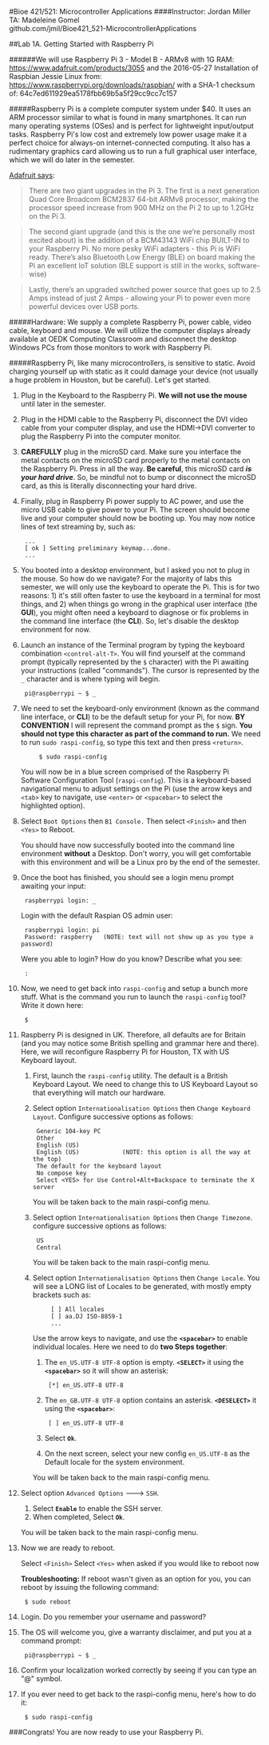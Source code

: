 #Bioe 421/521: Microcontroller Applications
####Instructor: Jordan Miller<br>TA: Madeleine Gomel<br>github.com/jmil/Bioe421_521-MicrocontrollerApplications

##Lab 1A. Getting Started with Raspberry Pi

######We will use Raspberry Pi 3 - Model B - ARMv8 with 1G RAM: https://www.adafruit.com/products/3055 and the 2016-05-27 Installation of Raspbian Jessie Linux from: https://www.raspberrypi.org/downloads/raspbian/ with a SHA-1 checksum of: 64c7ed611929ea5178fbb69b5a5f29cc9cc7c157

#####Raspberry Pi is a complete computer system under $40. It uses an ARM processor similar to what is found in many smartphones. It can run many operating systems (OSes) and is perfect for lightweight input/output tasks. Raspberry Pi's low cost and extremely low power usage make it a perfect choice for always-on internet-connected computing. It also has a rudimentary graphics card allowing us to run a full graphical user interface, which we will do later in the semester.

[Adafruit says](https://www.adafruit.com/products/3055):

> There are two giant upgrades in the Pi 3.  The first is a next generation Quad Core Broadcom BCM2837 64-bit ARMv8 processor, making the processor speed increase from 900 MHz on the Pi 2 to up to 1.2GHz on the Pi 3.

> The second giant upgrade (and this is the one we’re personally most excited about) is the addition of a BCM43143 WiFi chip BUILT-IN to your Raspberry Pi.  No more pesky WiFi adapters - this Pi is WiFi ready.  There’s also Bluetooth Low Energy (BLE) on board making the Pi an excellent IoT solution (BLE support is still in the works, software-wise)

> Lastly, there’s an upgraded switched power source that goes up to 2.5 Amps instead of just 2 Amps - allowing your Pi to power even more powerful devices over USB ports.


#####Hardware: We supply a complete Raspberry Pi, power cable, video cable, keyboard and mouse. We will utilize the computer displays already available at OEDK Computing Classroom and disconnect the desktop Windows PCs from those monitors to work with Raspberry Pi.

#####Raspberry Pi, like many microcontrollers, is sensitive to static. Avoid charging yourself up with static as it could damage your device (not usually a huge problem in Houston, but be careful). Let's get started.

1. Plug in the Keyboard to the Raspberry Pi. **We will not use the mouse** until later in the semester.

1. Plug in the HDMI cable to the Raspberry Pi, disconnect the DVI video cable from your computer display, and use the HDMI->DVI converter to plug the Raspberry Pi into the computer monitor.

1. **CAREFULLY** plug in the microSD card. Make sure you interface the metal contacts on the microSD card properly to the metal contacts on the Raspberry Pi. Press in all the way. **Be careful**, this microSD card ***is your hard drive***. So, be mindful not to bump or disconnect the microSD card, as this is literally disconnecting your hard drive.

1. Finally, plug in Raspberry Pi power supply to AC power, and use the micro USB cable to give power to your Pi. The screen should become live and your computer should now be booting up. You may now notice lines of text streaming by, such as:

		...
		[ ok ] Setting preliminary keymap...done.
		...


1. You booted into a desktop environment, but I asked you not to plug in the mouse. So how do we navigate? For the majority of labs this semester, we will only use the keyboard to operate the Pi. This is for two reasons: 1) it's still often faster to use the keyboard in a terminal for most things, and 2) when things go wrong in the graphical user interface (the **GUI**), you might often need a keyboard to diagnose or fix problems in the command line interface (the **CLI**). So, let's disable the desktop environment for now.

1. Launch an instance of the Terminal program by typing the keyboard combination `<control-alt-T>`. You will find yourself at the command prompt (typically represented by the `$` character) with the Pi awaiting your instructions (called "commands"). The cursor is represented by the `_` character and is where typing will begin.
	
		pi@raspberrypi ~ $ _


1. We need to set the keyboard-only environment (known as the command line interface, or **CLI**) to be the default setup for your Pi, for now. **BY CONVENTION** I will represent the command prompt as the `$` sign. **You should not type this character as part of the command to run.** We need to run `sudo raspi-config`, so type this text and then press `<return>`.

			$ sudo raspi-config
			
	You will now be in a blue screen comprised of the Raspberry Pi Software Configuration Tool (`raspi-config`). This is a keyboard-based navigational menu to adjust settings on the Pi (use the arrow keys and `<tab>` key to navigate, use `<enter>` or `<spacebar>` to select the highlighted option).


1. Select `Boot Options` then `B1 Console.` Then select `<Finish>` and then `<Yes>` to Reboot.

	You should have now successfully booted into the command line environment **without** a Desktop. Don't worry, you will get comfortable with this environment and will be a Linux pro by the end of the semester.
	
1. Once the boot has finished, you should see a login menu prompt awaiting your input:
		
		raspberrypi login: _

	Login with the default Raspian OS admin user:
		
		raspberrypi login: pi
		Password: raspberry   (NOTE: text will not show up as you type a password)
		
	Were you able to login? How do you know? Describe what you see:
	
		:
	
	
1. Now, we need to get back into `raspi-config` and setup a bunch more stuff. What is the command you run to launch the `raspi-config` tool? Write it down here:
	
		$


1. Raspberry Pi is designed in UK. Therefore, all defaults are for Britain (and you may notice some British spelling and grammar here and there). Here, we will reconfigure Raspberry Pi for Houston, TX with US Keyboard layout.

	1. First, launch the `raspi-config` utility. The default is a British Keyboard Layout. We need to change this to US Keyboard Layout so that everything will match our hardware.

	1. Select option `Internationalisation Options` then `Change Keyboard Layout`. Configure successive options as follows:

			Generic 104-key PC
			Other
			English (US)
			English (US) 			(NOTE: this option is all the way at the top)
			The default for the keyboard layout
			No compose key
			Select <YES> for Use Control+Alt+Backspace to terminate the X server
			
		You will be taken back to the main raspi-config menu.


	1. Select option `Internationalisation Options` then `Change Timezone`. configure successive options as follows:

			US
			Central
		
		You will be taken back to the main raspi-config menu.

				
	1. Select option `Internationalisation Options` then `Change Locale`. You will see a LONG list of Locales to be generated, with mostly empty brackets such as:
		
				[ ] All locales
				[ ] aa.DJ ISO-8859-1
				...
				
		 Use the arrow keys to navigate, and use the **`<spacebar>`** to enable individual locales. Here we need to do **two Steps together**:
		 
		1. The `en_US.UTF-8 UTF-8` option is empty. **`<SELECT>`** it using the **`<spacebar>`** so it will show an asterisk:

		 		[*] en_US.UTF-8 UTF-8
		 		
		1. The `en_GB.UTF-8 UTF-8` option contains an asterisk. **`<DESELECT>`** it using the **`<spacebar>`**:

		 		[ ] en_US.UTF-8 UTF-8

		1. Select **`Ok`**.
		1. On the next screen, select your new config `en_US.UTF-8` as the Default locale for the system environment.
	
		You will be taken back to the main raspi-config menu.

1. Select option `Advanced Options` ---> `SSH`.
	1. Select **`Enable`** to enable the SSH server.
	1. When completed, Select **`Ok`**.

	You will be taken back to the main raspi-config menu.

1. Now we are ready to reboot.

	Select `<Finish>`
	Select `<Yes>` when asked if you would like to reboot now
	
	**Troubleshooting:** If reboot wasn't given as an option for you, you can reboot by issuing the following command:
	
		$ sudo reboot
		
1. Login. Do you remember your username and password?
		
1. The OS will welcome you, give a warranty disclaimer, and put you at a command prompt:

		pi@raspberrypi ~ $ _
		
1. Confirm your localization worked correctly by seeing if you can type an "@" symbol.

1. If you ever need to get back to the raspi-config menu, here's how to do it:

		$ sudo raspi-config

###Congrats! You are now ready to use your Raspberry Pi.
